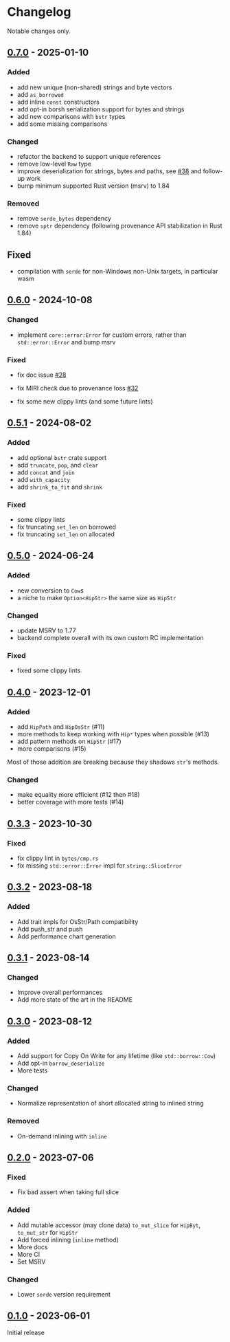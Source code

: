 # Changelog

Notable changes only.

## [0.7.0] - 2025-01-10

### Added

- add new unique (non-shared) strings and byte vectors
- add `as_borrowed`
- add inline `const` constructors
- add opt-in borsh serialization support for bytes and strings
- add new comparisons with `bstr` types
- add some missing comparisons

### Changed

- refactor the backend to support unique references
- remove low-level `Raw` type
- improve deserialization for strings, bytes and paths, see [#38](https://github.com/polazarus/hipstr/pull/38) and follow-up work
- bump minimum supported Rust version (msrv) to 1.84

### Removed

- remove `serde_bytes` dependency
- remove `sptr` dependency (following provenance API stabilization in Rust 1.84)

## Fixed

- compilation with `serde` for non-Windows non-Unix targets, in particular wasm

## [0.6.0] - 2024-10-08

### Changed

- implement `core::error:Error` for custom errors, rather than
  `std::error::Error` and bump msrv

### Fixed

- fix doc issue [#28](https://github.com/polazarus/hipstr/issues/28)
- fix MIRI check due to provenance loss
  [#32](https://github.com/polazarus/hipstr/pull/32)

- fix some new clippy lints (and some future lints)

## [0.5.1] - 2024-08-02

### Added

- add optional `bstr` crate support
- add `truncate`, `pop`, and `clear`
- add `concat` and `join`
- add `with_capacity`
- add `shrink_to_fit` and `shrink`

### Fixed

- some clippy lints
- fix truncating `set_len` on borrowed
- fix truncating `set_len` on allocated

## [0.5.0] - 2024-06-24

### Added

- new conversion to `Cow`s
- a niche to make `Option<HipStr>` the same size as `HipStr`

### Changed

- update MSRV to 1.77
- backend complete overall with its own custom RC implementation

### Fixed

- fixed some clippy lints

## [0.4.0] - 2023-12-01

### Added

- add `HipPath` and `HipOsStr` (#11)
- more methods to keep working with `Hip*` types when possible (#13)
- add pattern methods on `HipStr` (#17)
- more comparisons (#15)

Most of those addition are breaking because they shadows `str`'s methods.

### Changed

- make equality more efficient (#12 then #18)
- better coverage with more tests (#14)

## [0.3.3] - 2023-10-30

### Fixed

- fix clippy lint in `bytes/cmp.rs`
- fix missing `std::error::Error` impl for `string::SliceError`

## [0.3.2] - 2023-08-18

### Added

- Add trait impls for OsStr/Path compatibility
- Add push_str and push
- Add performance chart generation

## [0.3.1] - 2023-08-14

### Changed

- Improve overall performances
- Add more state of the art in the README

## [0.3.0] - 2023-08-12

### Added

- Add support for Copy On Write for any lifetime (like `std::borrow::Cow`)
- Add opt-in `borrow_deserialize`
- More tests

### Changed

- Normalize representation of short allocated string to inlined string

### Removed

- On-demand inlining with `inline`

## [0.2.0] - 2023-07-06

### Fixed

- Fix bad assert when taking full slice

### Added

- Add mutable accessor (may clone data) `to_mut_slice` for `HipByt`,
  `to_mut_str` for `HipStr`
- Add forced inlining (`inline` method)
- More docs
- More CI
- Set MSRV

### Changed

- Lower `serde` version requirement

## [0.1.0] - 2023-06-01

Initial release

<!-- [unreleased]: https://github.com/polazarus/hipstr/compare/0.7.0...HEAD -->

[0.7.0]: https://github.com/polazarus/hipstr/compare/0.6.0...0.7.0
[0.6.0]: https://github.com/polazarus/hipstr/compare/0.5.1...0.6.0
[0.5.1]: https://github.com/polazarus/hipstr/compare/0.5.0...0.5.1
[0.5.0]: https://github.com/polazarus/hipstr/compare/0.4.0...0.5.0
[0.4.0]: https://github.com/polazarus/hipstr/compare/0.3.3...0.4.0
[0.3.3]: https://github.com/polazarus/hipstr/compare/0.3.2...0.3.3
[0.3.2]: https://github.com/polazarus/hipstr/compare/0.3.1...0.3.2
[0.3.1]: https://github.com/polazarus/hipstr/compare/0.3.0...0.3.1
[0.3.0]: https://github.com/polazarus/hipstr/compare/0.2.0...0.3.0
[0.2.0]: https://github.com/polazarus/hipstr/compare/0.1.0...0.2.0
[0.1.0]: https://github.com/polazarus/hipstr/releases/tag/0.1.0
